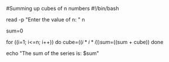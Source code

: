 #Summing up cubes of n numbers
#!/bin/bash

read -p "Enter the value of n: " n

sum=0

for ((i=1; i<=n; i++))
do
    cube=$((i*i*i))
    sum=$((sum + cube))
done

echo "The sum of the series is: $sum"
